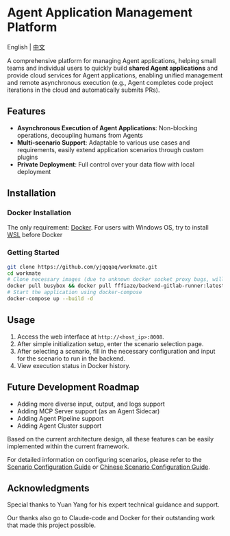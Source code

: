 # Agent Application Management Platform

English | [中文](README-zh.md)

A comprehensive platform for managing Agent applications, helping small teams and individual users to quickly build **shared Agent applications** and provide cloud services for Agent applications, enabling unified management and remote asynchronous execution (e.g., Agent completes code project iterations in the cloud and automatically submits PRs).

## Features
- **Asynchronous Execution of Agent Applications**: Non-blocking operations, decoupling humans from Agents
- **Multi-scenario Support**: Adaptable to various use cases and requirements, easily extend application scenarios through custom plugins
- **Private Deployment**: Full control over your data flow with local deployment

## Installation

### Docker Installation

The only requirement: [Docker](https://docs.docker.com/engine/install/). For users with Windows OS, try to install [WSL](https://learn.microsoft.com/zh-cn/windows/wsl/install) before Docker

### Getting Started
```bash
git clone https://github.com/yjqqqaq/workmate.git
cd workmate
# Clone necessary images (due to unknown docker socket proxy bugs, will be fixed in next version)
docker pull busybox && docker pull fffiaze/backend-gitlab-runner:latest
# Start the application using docker-compose
docker-compose up --build -d
```

## Usage

1. Access the web interface at `http://<host_ip>:8008`.
2. After simple initialization setup, enter the scenario selection page.
3. After selecting a scenario, fill in the necessary configuration and input for the scenario to run in the backend.
4. View execution status in Docker history.

## Future Development Roadmap

- Adding more diverse input, output, and logs support
- Adding MCP Server support (as an Agent Sidecar)
- Adding Agent Pipeline support
- Adding Agent Cluster support

Based on the current architecture design, all these features can be easily implemented within the current framework.

For detailed information on configuring scenarios, please refer to the [Scenario Configuration Guide](/docs/scenario-configuration.md) or [Chinese Scenario Configuration Guide](/docs/scenario-configuration-zh.md).


## Acknowledgments

Special thanks to Yuan Yang for his expert technical guidance and support.

Our thanks also go to Claude-code and Docker for their outstanding work that made this project possible.